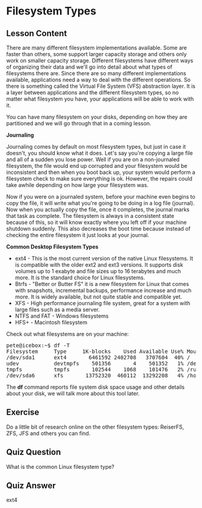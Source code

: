 # Filesystem Types

## Lesson Content

There are many different filesystem implementations available. Some are faster than others, some support larger capacity storage and others only work on smaller capacity storage. Different filesystems have different ways of organizing their data and we'll go into detail about what types of filesystems there are. Since there are so many different implementations available, applications need a way to deal with the different operations. So there is something called the Virtual File System (VFS) abstraction layer. It is a layer between applications and the different filesystem types, so no matter what filesystem you have, your applications will be able to work with it. 

You can have many filesystem on your disks, depending on how they are partitioned and we will go through that in a coming lesson.

<b>Journaling</b>

Journaling comes by default on most filesystem types, but just in case it doesn't, you should know what it does. Let's say you're copying a large file and all of a sudden you lose power. Well if you are on a non-journaled filesystem, the file would end up corrupted and your filesystem would be inconsistent and then  when you boot back up, your system would perform a filesystem check to make sure everything is ok. However, the repairs could take awhile depending on how large your filesystem was. 

Now if you were on a journaled system, before your machine even begins to copy the file, it will write what you're going to be doing in a log file (journal). Now when you actually copy the file, once it completes, the journal marks that task as complete. The filesystem is always in a consistent state because of this, so it will know exactly where you left off if your machine shutdown suddenly. This also decreases the boot time because instead of checking the entire filesystem it just looks at your journal.

<b>Common Desktop Filesystem Types</b>

<ul>
<li>ext4 - This is the most current version of the native Linux filesystems. It is compatible with the older ext2 and ext3 versions. It supports disk volumes up to 1 exabyte and file sizes up to 16 terabytes and much more. It is the standard choice for Linux filesystems.</li>
<li>Btrfs - "Better or Butter FS" it is a new filesystem for Linux that comes with snapshots, incremental backups, performance increase and much more. It is widely available, but not quite stable and compatible yet.</li>
<li>XFS - High performance journaling file system, great for a system with large files such as a media server.</li>
<li>NTFS and FAT - Windows filesystems</li>
<li>HFS+ - Macintosh filesystem</li>
</ul>

Check out what filesystems are on your machine: 

<pre>
pete@icebox:~$ df -T
Filesystem     Type     1K-blocks    Used Available Use% Mounted on
/dev/sda1      ext4       6461592 2402708   3707604  40% /
udev           devtmpfs    501356       4    501352   1% /dev
tmpfs          tmpfs       102544    1068    101476   2% /run
/dev/sda6      xfs       13752320  460112  13292208   4% /home
</pre>

The <b>df</b> command reports file system disk space usage and other details about your disk, we will talk more about this tool later.

## Exercise

Do a little bit of research online on the other filesystem types: ReiserFS, ZFS, JFS and others you can find.

## Quiz Question

What is the common Linux filesystem type?

## Quiz Answer

ext4